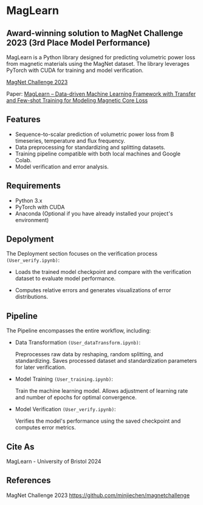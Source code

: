 
# MagLearn

## Award-winning solution to MagNet Challenge 2023 (3rd Place Model Performance)

MagLearn is a Python library designed for predicting volumetric power loss from magnetic materials using the MagNet dataset. The library leverages PyTorch with CUDA for training and model verification.

[MagNet Challenge 2023](https://github.com/minjiechen/magnetchallenge)

Paper: [MagLearn – Data-driven Machine Learning Framework with Transfer and Few-shot Training for Modeling Magnetic Core Loss](https://research-information.bris.ac.uk/en/publications/maglearn-data-driven-machine-learning-framework-with-transfer-and)

## Features

- Sequence-to-scalar prediction of volumetric power loss from B timeseries, temperature and flux frequency. 
- Data preprocessing for standardizing and splitting datasets.
- Training pipeline compatible with both local machines and Google Colab.
- Model verification and error analysis.

## Requirements

- Python 3.x
- PyTorch with CUDA
- Anaconda (Optional if you have already installed your project's environment)


## Depolyment

The Deployment section focuses on the verification process `(User_verify.ipynb)`:

- Loads the trained model checkpoint and compare with the verification dataset to evaluate model performance.

- Computes relative errors and generates visualizations of error distributions.


## Pipeline

The Pipeline encompasses the entire workflow, including:

- Data Transformation `(User_dataTransform.ipynb)`:

    Preprocesses raw data by reshaping, random splitting, and standardizing.  Saves processed dataset and standardization parameters for later verification.

- Model Training `(User_training.ipynb)`:

    Train the machine learning model. Allows adjustment of learning rate and number of epochs for optimal convergence.

- Model Verification `(User_verify.ipynb)`:

    Verifies the model's performance using the saved checkpoint and computes error metrics.



## Cite As

MagLearn - University of Bristol 2024

## References

MagNet Challenge 2023 https://github.com/minjiechen/magnetchallenge